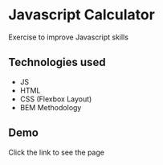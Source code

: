 
# Javascript Calculator

Exercise to improve Javascript skills

## Technologies used

- JS
- HTML
- CSS (Flexbox Layout)
- BEM Methodology

## Demo

Click the link to see the page 



